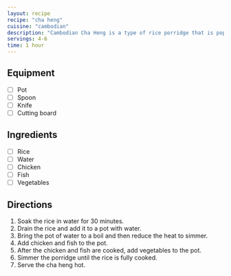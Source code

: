 ```yaml
---
layout: recipe
recipe: "cha heng"
cuisine: "cambodian"
description: "Cambodian Cha Heng is a type of rice porridge that is popular in Cambodia. It is made with rice, water, and sometimes other ingredients such as vegetables, chicken, or fish."
servings: 4-6
time: 1 hour
---
```


## Equipment
- [ ] Pot
- [ ] Spoon
- [ ] Knife
- [ ] Cutting board

## Ingredients
- [ ] Rice
- [ ] Water
- [ ] Chicken
- [ ] Fish
- [ ] Vegetables

## Directions
1. Soak the rice in water for 30 minutes.
2. Drain the rice and add it to a pot with water.
3. Bring the pot of water to a boil and then reduce the heat to simmer.
4. Add chicken and fish to the pot.
5. After the chicken and fish are cooked, add vegetables to the pot.
6. Simmer the porridge until the rice is fully cooked.
7. Serve the cha heng hot.
